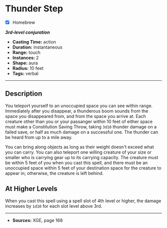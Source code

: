 # Thunder Step
- [x] Homebrew

***3rd-level conjuration***
- **Casting Time:** action
- **Duration:** instantaneous
- **Range:** touch
- **Instances:** 2
- **Shape:** aura
- **Radius:** 10 feet
- **Tags:** verbal

---

## Description
You teleport yourself to an unoccupied space you can see within range.
Immediately after you disappear, a thunderous boom sounds from the space you disappeared from, and from the space you arrive at.
Each creature other than you or your passanger within 10 feet of either space must make a Constitution Saving Throw, taking `3d10` thunder damage on a failed save, or half as much damage on a successful one.
The thunder can be heard from up to a mile away.

You can bring along objects as long as their weight doesn't exceed what you can carry.
You can also teleport one willing creature of your size or smaller who is carrying gear up to its carrying capacity.
The creature must be within 5 feet of you when you cast this spell, and there must be an unoccupied space within 5 feet of your destination space for the creature to appear in; otherwise, the creature is left behind.

## At Higher Levels
When you cast this spell using a spell slot of 4th level or higher, the damage increases by `1d10` for each slot level above 3rd.

---

- **Sources:** XGE, page 168
